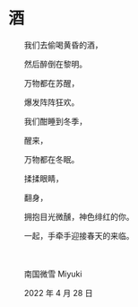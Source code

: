 # 酒

　　我们去偷喝黄昏的酒，

　　然后醉倒在黎明。

　　万物都在苏醒，

　　爆发阵阵狂欢。


　　我们酣睡到冬季，

　　醒来，

　　万物都在冬眠。

　　揉揉眼睛，

　　翻身，

　　拥抱目光微醺，神色绯红的你。

　　一起，手牵手迎接春天的来临。

<br>


<br>
　　南国微雪 Miyuki

　　2022 年 4 月 28 日

